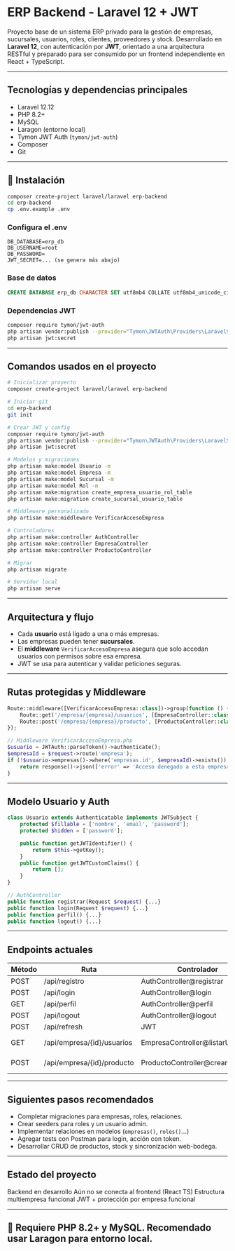 # ERP Backend - Laravel 12 + JWT

Proyecto base de un sistema ERP privado para la gestión de empresas, sucursales, usuarios, roles, clientes, proveedores y stock. Desarrollado en **Laravel 12**, con autenticación por **JWT**, orientado a una arquitectura RESTful y preparado para ser consumido por un frontend independiente en React + TypeScript.

---

##  Tecnologías y dependencias principales

* Laravel 12.12
* PHP 8.2+
* MySQL
* Laragon (entorno local)
* Tymon JWT Auth (`tymon/jwt-auth`)
* Composer
* Git

---

## 🔧 Instalación

```bash
composer create-project laravel/laravel erp-backend
cd erp-backend
cp .env.example .env
```

### Configura el .env

```dotenv
DB_DATABASE=erp_db
DB_USERNAME=root
DB_PASSWORD=
JWT_SECRET=... (se genera más abajo)
```

### Base de datos

```sql
CREATE DATABASE erp_db CHARACTER SET utf8mb4 COLLATE utf8mb4_unicode_ci;
```

### Dependencias JWT

```bash
composer require tymon/jwt-auth
php artisan vendor:publish --provider="Tymon\JWTAuth\Providers\LaravelServiceProvider"
php artisan jwt:secret
```

---

##  Comandos usados en el proyecto

```bash
# Inicializar proyecto
composer create-project laravel/laravel erp-backend

# Iniciar git
cd erp-backend
git init

# Crear JWT y config
composer require tymon/jwt-auth
php artisan vendor:publish --provider="Tymon\JWTAuth\Providers\LaravelServiceProvider"
php artisan jwt:secret

# Modelos y migraciones
php artisan make:model Usuario -m
php artisan make:model Empresa -m
php artisan make:model Sucursal -m
php artisan make:model Rol -m
php artisan make:migration create_empresa_usuario_rol_table
php artisan make:migration create_sucursal_usuario_table

# Middleware personalizado
php artisan make:middleware VerificarAccesoEmpresa

# Controladores
php artisan make:controller AuthController
php artisan make:controller EmpresaController
php artisan make:controller ProductoController

# Migrar
php artisan migrate

# Servidor local
php artisan serve
```

---

##  Arquitectura y flujo

* Cada **usuario** está ligado a una o más empresas.
* Las empresas pueden tener **sucursales**.
* El **middleware** `VerificarAccesoEmpresa` asegura que solo accedan usuarios con permisos sobre esa empresa.
* JWT se usa para autenticar y validar peticiones seguras.

---

##  Rutas protegidas y Middleware

```php
Route::middleware([VerificarAccesoEmpresa::class])->group(function () {
    Route::get('/empresa/{empresa}/usuarios', [EmpresaController::class, 'listarUsuarios']);
    Route::post('/empresa/{empresa}/producto', [ProductoController::class, 'crear']);
});
```

```php
// Middleware VerificarAccesoEmpresa.php
$usuario = JWTAuth::parseToken()->authenticate();
$empresaId = $request->route('empresa');
if (!$usuario->empresas()->where('empresas.id', $empresaId)->exists()) {
    return response()->json(['error' => 'Acceso denegado a esta empresa'], 403);
}
```

---

##  Modelo Usuario y Auth

```php
class Usuario extends Authenticatable implements JWTSubject {
    protected $fillable = ['nombre', 'email', 'password'];
    protected $hidden = ['password'];

    public function getJWTIdentifier() {
        return $this->getKey();
    }
    public function getJWTCustomClaims() {
        return [];
    }
}
```

```php
// AuthController
public function registrar(Request $request) {...}
public function login(Request $request) {...}
public function perfil() {...}
public function logout() {...}
```

---

##  Endpoints actuales

| Método | Ruta                       | Controlador                       | Protegido        |
| ------ | -------------------------- | --------------------------------- | ---------------- |
| POST   | /api/registro              | AuthController\@registrar         | No               |
| POST   | /api/login                 | AuthController\@login             | No               |
| GET    | /api/perfil                | AuthController\@perfil            | JWT              |
| POST   | /api/logout                | AuthController\@logout            | JWT              |
| POST   | /api/refresh               | JWT                               | JWT              |
| GET    | /api/empresa/{id}/usuarios | EmpresaController\@listarUsuarios | JWT + Middleware |
| POST   | /api/empresa/{id}/producto | ProductoController\@crear         | JWT + Middleware |

---

##  Siguientes pasos recomendados

* Completar migraciones para empresas, roles, relaciones.
* Crear seeders para roles y un usuario admin.
* Implementar relaciones en modelos (`empresas()`, `roles()`...)
* Agregar tests con Postman para login, acción con token.
* Desarrollar CRUD de productos, stock y sincronización web-bodega.

---

##  Estado del proyecto

Backend en desarrollo
Aún no se conecta al frontend (React TS)
Estructura multiempresa funcional
JWT + protección por empresa funcional

---

## 🔧 Requiere PHP 8.2+ y MySQL. Recomendado usar Laragon para entorno local.
